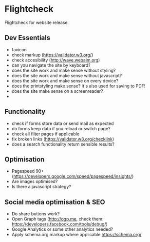 # Flightcheck
Flightcheck for website release.

## Dev Essentials
- favicon
- check markup (https://validator.w3.org/)
- check accesibility (http://wave.webaim.org)
- can you navigate the site by keyboard?
- does the site work and make sense without styling?
- does the site work and make sense without javascript?
- does the site work and make sense on every device?
- does the printstyling make sense? It's also used for saving to PDF!
- does the site make sense on a screenreader?
- 

## Functionality
- check if forms store data or send mail as expected
- do forms keep data if you reload or switch page?
- check all filter pages if applicable
- fix broken links (https://validator.w3.org/checklink)
- does a search functionality return sensible results?

## Optimisation
- Pagespeed 90+ (https://developers.google.com/speed/pagespeed/insights/)
- Are images optimised?
- Is there a javascript strategy?

## Social media optimisation & SEO
- Do share buttons work?
- Open Graph tags (http://ogp.me, check them: https://developers.facebook.com/tools/debug/)
- Google Analytics or some other analytics needed?
- Apply schema.org markup where applicable https://schema.org/
